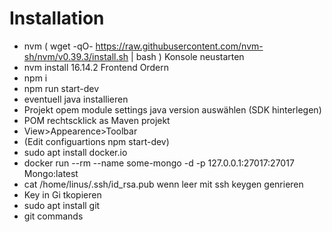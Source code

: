 # Installation
- nvm ( wget -qO- https://raw.githubusercontent.com/nvm-sh/nvm/v0.39.3/install.sh | bash )
Konsole neustarten
- nvm install 16.14.2
Frontend Ordern
- npm i
- npm run start-dev
- eventuell java installieren
- Projekt opem module settings java version auswählen (SDK hinterlegen)
- POM rechtscklick as Maven projekt
- View>Appearence>Toolbar
- (Edit configuartions npm start-dev)
- sudo apt install docker.io
- docker run --rm --name some-mongo -d -p 127.0.0.1:27017:27017 Mongo:latest
- cat /home/linus/.ssh/id_rsa.pub wenn leer mit ssh keygen genrieren  
- Key in Gi tkopieren
- sudo apt install git
- git commands
